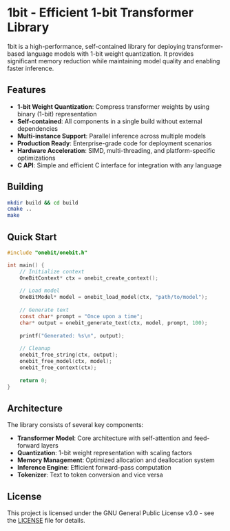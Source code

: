 # 1bit - Efficient 1-bit Transformer Library

1bit is a high-performance, self-contained library for deploying transformer-based language models with 1-bit weight quantization. It provides significant memory reduction while maintaining model quality and enabling faster inference.

## Features

- **1-bit Weight Quantization**: Compress transformer weights by using binary (1-bit) representation
- **Self-contained**: All components in a single build without external dependencies
- **Multi-instance Support**: Parallel inference across multiple models
- **Production Ready**: Enterprise-grade code for deployment scenarios
- **Hardware Acceleration**: SIMD, multi-threading, and platform-specific optimizations
- **C API**: Simple and efficient C interface for integration with any language

## Building

```bash
mkdir build && cd build
cmake ..
make
```

## Quick Start

```c
#include "onebit/onebit.h"

int main() {
    // Initialize context
    OneBitContext* ctx = onebit_create_context();
    
    // Load model
    OneBitModel* model = onebit_load_model(ctx, "path/to/model");
    
    // Generate text
    const char* prompt = "Once upon a time";
    char* output = onebit_generate_text(ctx, model, prompt, 100);
    
    printf("Generated: %s\n", output);
    
    // Cleanup
    onebit_free_string(ctx, output);
    onebit_free_model(ctx, model);
    onebit_free_context(ctx);
    
    return 0;
}
```

## Architecture

The library consists of several key components:

- **Transformer Model**: Core architecture with self-attention and feed-forward layers
- **Quantization**: 1-bit weight representation with scaling factors
- **Memory Management**: Optimized allocation and deallocation system
- **Inference Engine**: Efficient forward-pass computation
- **Tokenizer**: Text to token conversion and vice versa

## License

This project is licensed under the GNU General Public License v3.0 - see the [LICENSE](LICENSE) file for details.
